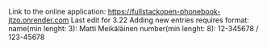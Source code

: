 Link to the online application: https://fullstackopen-phonebook-jtzo.onrender.com
Last edit for 3.22
Adding new entries requires format:
name(min lenght: 3): Matti Meikäläinen
number(min lenght: 8): 12-345678 / 123-45678
